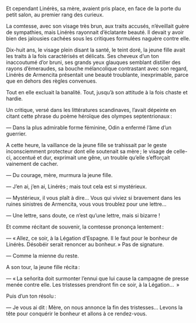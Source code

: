 Et cependant Linérès, sa mère, avaient pris place, en face de la porte du
petit salon, au premier rang des curieux.

La comtesse, avec son visage très brun, aux traits accusés, n’éveillait
guère de sympathies, mais Linérès rayonnait d’éclatante beauté. Il devait y
avoir bien des jalousies cachées sous les critiques formulées naguère contre
elle.

Dix-huit ans, le visage plein disant la santé, le teint doré, la jeune fille
avait les traits à la fois caractérisés et délicats. Ses cheveux d’un ton inaccoutumé d’or bruni, ses grands yeux glauques semblant distiller des rayons d’émeraudes, sa bouche mélancolique contrastant avec son regard, Linérès de Armencita présentait une beauté troublante, inexprimable, parce que en dehors des règles convenues.

Tout en elle excluait la banalité. Tout, jusqu’à son attitude à la fois
chaste et hardie.

Un critique, versé dans les littératures scandinaves, l’avait dépeinte en
citant cette phrase du poème héroïque des olympes septentrionaux :

— Dans la plus admirable forme féminine, Odin a enfermé l’âme d’un guerrier.

A cette heure, la vaillance de la jeune fille se trahissait par le geste inconsciemment protecteur dont elle soutenait sa mère ; le visage de celle-ci, accentué et dur, exprimait une gêne, un trouble qu’elle s’efforçait vainement de cacher.

— Du courage, mère, murmura la jeune fille.

— J’en ai, j’en ai, Linérès ; mais tout cela est si mystérieux.

— Mystérieux, il vous plaît à dire… Vous qui viviez si bravement dans les ruines sinistres de Armencita, vous vous troublez pour une lettre…

— Une lettre, sans doute, ce n’est qu’une lettre, mais si bizarre !

Et comme récitant de souvenir, la comtesse prononça lentement :

— « Allez, ce soir, à la Légation d’Espagne. Il le faut pour le bonheur de
  Linérès. Désobéir serait renoncer au bonheur. » Pas de signature.

— Comme la mienne du reste.

A son tour, la jeune fille récita :

— « La señorita doit surmonter l’ennui que lui cause la campagne de presse menée contre elle. Les tristesses prendront fin ce soir, à la Légation…  »

Puis d’un ton résolu :

— Je vous ai dit : Mère, on nous annonce la fin des tristesses… Levons la
tête pour conquérir le bonheur et allons à ce rendez-vous.
